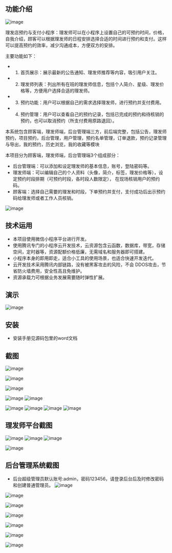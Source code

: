 ## 功能介绍 


![image](https://github.com/user-attachments/assets/8a28721a-a696-47a5-a5cb-c5206619b533)

   理发店预约与支付小程序：理发师可以在小程序上设置自己的可预约时间，价格，自我介绍，顾客可以根据理发师的日程安排选择合适的时间进行预约和支付。这样可以提高预约的效率，减少沟通成本，方便双方的安排。

主要功能如下：  
- 1. 首页展示：展示最新的公告通知、理发师推荐等内容，吸引用户关注。 
- 2. 理发师列表：列出所有在班的理发师信息，包括个人简介、星级、理发价格等，方便用户选择合适的理发师。 
- 3. 预约功能：用户可以根据自己的需求选择理发师，进行预约并支付费用。 
- 4. 预约管理：用户可以查看自己的预约记录，包括已完成的预约和待核销的预约，也可以取消预约（所支付费用原路退回）。 

     
本系统包含顾客端，理发师端，后台管理端三方，前后端完整，包括公告，理发师预约，项目预约，后台管理，用户管理，预约名单管理，订单退款，预约记录管理与导出，我的预约，历史浏览，我的收藏等模块 

本项目分为顾客端，理发师端，后台管理端3个组成部分：
- 后台管理端：可以添加和设定理发师的基本信息，账号，登陆密码等。
- 理发师端：可以编辑自己的个人资料（头像，简介，标签，理发价格等），设定预约时段排期（可预约时段，各时段人数限定）， 在现场核销用户的预约码。
- 顾客端：选择自己需要的理发和时段，下单预约并支付，支付成功后出示预约码给理发师或者工作人员核销。

![image](https://github.com/user-attachments/assets/28a08b9c-7df7-438d-957a-93cd4f103976)


## 技术运用
- 本项目使用微信小程序平台进行开发。
- 使用腾讯专门的小程序云开发技术，云资源包含云函数，数据库，带宽，存储空间，定时器等，资源配额价格低廉，无需域名和服务器即可搭建。
- 小程序本身的即用即走，适合小工具的使用场景，也适合快速开发迭代。
- 云开发技术采用腾讯内部链路，没有被黑客攻击的风险，不会 DDOS攻击，节省防火墙费用，安全性高且免维护。
- 资源承载力可根据业务发展需要随时弹性扩展。  
 
  


## 演示 
 ![image](https://github.com/user-attachments/assets/ec9966d1-6589-4498-8bc3-13c9fb694a9f)


## 安装

- 安装手册见源码包里的word文档 



## 截图


![image](https://github.com/user-attachments/assets/be36c4c3-9f76-48e4-97f5-8bf6792a5365)

![image](https://github.com/user-attachments/assets/710e0ac6-b275-4c7b-87a3-826f0ad100ff)

![image](https://github.com/user-attachments/assets/01e9ce77-a9d8-4dbc-a1ef-951c0cfff58d)

![image](https://github.com/user-attachments/assets/cc7d2102-f4e9-4df8-b763-7c00b55b467f)
![image](https://github.com/user-attachments/assets/37694422-189f-4b4b-9340-7ab8cecff997)

 ![image](https://github.com/user-attachments/assets/12949e2f-de73-4e42-911e-2dddd7e66cc8)
![image](https://github.com/user-attachments/assets/09f91e5d-f7d6-4421-a812-bd036257653c)
![image](https://github.com/user-attachments/assets/df5a53af-8f03-4924-8e30-7f89e0187513)
![image](https://github.com/user-attachments/assets/bea6b22c-20b2-4beb-a732-e493f181ea29)


## 理发师平台截图
![image](https://github.com/user-attachments/assets/f618f289-d696-411c-a86f-ee647a56722f)
![image](https://github.com/user-attachments/assets/dd53d627-911b-4b51-9ca3-855232e757a4)
![image](https://github.com/user-attachments/assets/26084c62-bdd5-4301-8901-b2b5a96bded2)

![image](https://github.com/user-attachments/assets/af12cac5-61ff-4133-9177-25a9c0aed691)

## 后台管理系统截图 
- 后台超级管理员默认账号:admin，密码123456，请登录后台后及时修改密码和创建普通管理员。
![image](https://github.com/user-attachments/assets/6029665f-49af-467f-8160-55bd51901889)

![image](https://github.com/user-attachments/assets/a97e3527-c8c3-4000-85fe-74f96f99c9e5)

![image](https://github.com/user-attachments/assets/8c4eb14b-a05a-473e-b51a-8e1bf0c1db2c)


![image](https://github.com/user-attachments/assets/a6ec3e60-75d2-4171-b1f7-4f97c6d39659)

![image](https://github.com/user-attachments/assets/144c27c4-dd28-4214-96aa-13b9faa06d36)

![image](https://github.com/user-attachments/assets/fc2bd062-2641-49dc-aad0-9a71ca2b04ed)

![image](https://github.com/user-attachments/assets/436d560c-87b1-492a-9f6a-e124f3d4d849)



